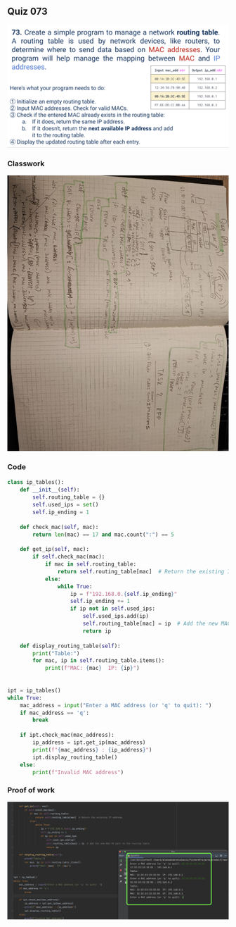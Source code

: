 ## Quiz 073
![](https://github.com/AleksandarDzudzevic/Year_2/blob/main/Quiz073text.png)
### Classwork
![](https://github.com/AleksandarDzudzevic/Year_2/blob/main/Quiz073Classwork.jpg)
### Code
```.py
class ip_tables():
    def __init__(self):
        self.routing_table = {}
        self.used_ips = set()
        self.ip_ending = 1

    def check_mac(self, mac):
        return len(mac) == 17 and mac.count(":") == 5

    def get_ip(self, mac):
        if self.check_mac(mac):
            if mac in self.routing_table:
                return self.routing_table[mac]  # Return the existing IP address
            else:
                while True:
                    ip = f"192.168.0.{self.ip_ending}"
                    self.ip_ending += 1
                    if ip not in self.used_ips:
                        self.used_ips.add(ip)
                        self.routing_table[mac] = ip  # Add the new MAC-IP pair to the routing table
                        return ip

    def display_routing_table(self):
        print("Table:")
        for mac, ip in self.routing_table.items():
            print(f"MAC: {mac}  IP: {ip}")


ipt = ip_tables()
while True:
    mac_address = input("Enter a MAC address (or 'q' to quit): ")
    if mac_address == 'q':
        break

    if ipt.check_mac(mac_address):
        ip_address = ipt.get_ip(mac_address)
        print(f"{mac_address} : {ip_address}")
        ipt.display_routing_table()
    else:
        print(f"Invalid MAC address")

```
### Proof of work
![](https://github.com/AleksandarDzudzevic/Year_2/blob/main/Quiz073proof.png)
